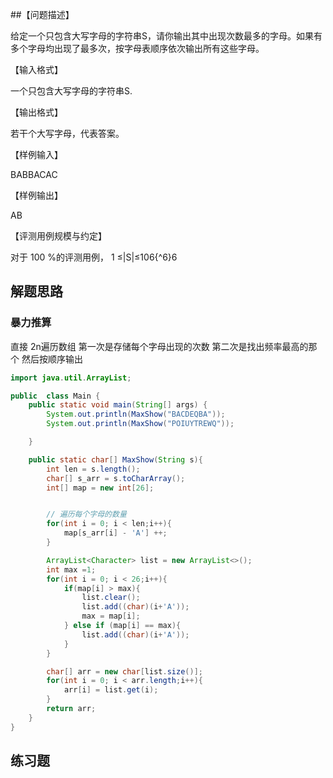 ##【问题描述】

给定一个只包含大写字母的字符串S，请你输出其中出现次数最多的字母。如果有多个字母均出现了最多次，按字母表顺序依次输出所有这些字母。

【输入格式】

一个只包含大写字母的字符串S.

【输出格式】

若干个大写字母，代表答案。

【样例输入】

BABBACAC

【样例输出】

AB

【评测用例规模与约定】

对于 100 %的评测用例， 1 ≤|S|≤106{^6}6


## 解题思路

### 暴力推算
直接 2n遍历数组
第一次是存储每个字母出现的次数
第二次是找出频率最高的那个
然后按顺序输出

```java
import java.util.ArrayList;

public  class Main {
    public static void main(String[] args) {
        System.out.println(MaxShow("BACDEQBA"));
        System.out.println(MaxShow("POIUYTREWQ"));

    }

    public static char[] MaxShow(String s){
        int len = s.length();
        char[] s_arr = s.toCharArray();
        int[] map = new int[26];


        // 遍历每个字母的数量
        for(int i = 0; i < len;i++){
            map[s_arr[i] - 'A'] ++;
        }

        ArrayList<Character> list = new ArrayList<>();
        int max =1;
        for(int i = 0; i < 26;i++){
            if(map[i] > max){
                list.clear();
                list.add((char)(i+'A'));
                max = map[i];
            } else if (map[i] == max){
                list.add((char)(i+'A'));
            }
        }

        char[] arr = new char[list.size()];
        for(int i = 0; i < arr.length;i++){
            arr[i] = list.get(i);
        }
        return arr;
    }
}
```


## 练习题
